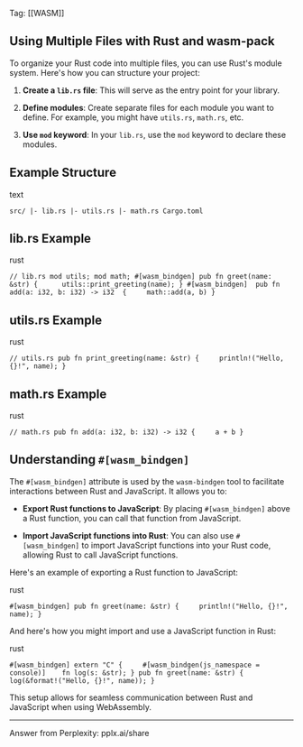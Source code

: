 Tag: [[WASM]]


## Using Multiple Files with Rust and wasm-pack

To organize your Rust code into multiple files, you can use Rust's module system. Here's how you can structure your project:

1. **Create a `lib.rs` file**: This will serve as the entry point for your library.
    
2. **Define modules**: Create separate files for each module you want to define. For example, you might have `utils.rs`, `math.rs`, etc.
    
3. **Use `mod` keyword**: In your `lib.rs`, use the `mod` keyword to declare these modules.
    

## Example Structure

text

`src/ |- lib.rs |- utils.rs |- math.rs Cargo.toml`

## lib.rs Example

rust

`// lib.rs
mod utils;
mod math;
#[wasm_bindgen]
pub fn greet(name: &str) {     
utils::print_greeting(name); }
#[wasm_bindgen] 
pub fn add(a: i32, b: i32) -> i32 
{     math::add(a, b) }`

## utils.rs Example

rust

`// utils.rs pub fn print_greeting(name: &str) {     println!("Hello, {}!", name); }`

## math.rs Example

rust

`// math.rs pub fn add(a: i32, b: i32) -> i32 {     a + b }`

## Understanding `#[wasm_bindgen]`

The `#[wasm_bindgen]` attribute is used by the `wasm-bindgen` tool to facilitate interactions between Rust and JavaScript. It allows you to:

- **Export Rust functions to JavaScript**: By placing `#[wasm_bindgen]` above a Rust function, you can call that function from JavaScript.
    
- **Import JavaScript functions into Rust**: You can also use `#[wasm_bindgen]` to import JavaScript functions into your Rust code, allowing Rust to call JavaScript functions.
    

Here's an example of exporting a Rust function to JavaScript:

rust

`#[wasm_bindgen] pub fn greet(name: &str) {     println!("Hello, {}!", name); }`

And here's how you might import and use a JavaScript function in Rust:

rust

`#[wasm_bindgen] extern "C" {     #[wasm_bindgen(js_namespace = console)]    fn log(s: &str); } pub fn greet(name: &str) {     log(&format!("Hello, {}!", name)); }`

This setup allows for seamless communication between Rust and JavaScript when using WebAssembly.



---

Answer from Perplexity: pplx.ai/share